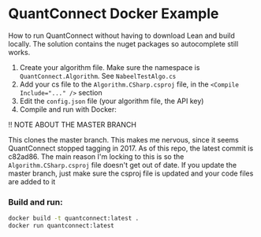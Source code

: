 # QuantConnect Docker Example

How to run QuantConnect without having to download Lean and build locally. The solution contains the nuget
packages so autocomplete still works.

1. Create your algorithm file. Make sure the namespace is `QuantConnect.Algorithm`. See `NabeelTestAlgo.cs`
2. Add your cs file to the `Algorithm.CSharp.csproj` file, in the `<Compile Include="..." />` section
3. Edit the `config.json` file (your algorithm file, the API key)
4. Compile and run with Docker:

!! NOTE ABOUT THE MASTER BRANCH

This clones the master branch. This makes me nervous, since it seems QuantConnect stopped tagging in 2017. 
As of this repo, the latest commit is c82ad86. The main reason I'm locking to this is so the 
`Algorithm.CSharp.csproj` file doesn't get out of date. If you update the master branch, just make sure 
the csproj file is updated and your code files are added to it

### Build and run:

```bash
docker build -t quantconnect:latest .
docker run quantconnect:latest
```
